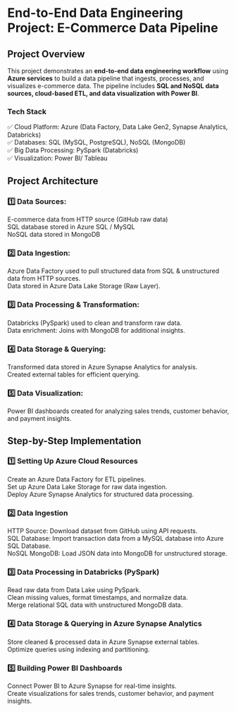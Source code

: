 # End-to-End Data Engineering Project: E-Commerce Data Pipeline

## Project Overview
This project demonstrates an **end-to-end data engineering workflow** using **Azure services** to build a data pipeline that ingests, processes, and visualizes e-commerce data. The pipeline includes **SQL and NoSQL data sources, cloud-based ETL, and data visualization with Power BI**.

### Tech Stack
✅ Cloud Platform: Azure (Data Factory, Data Lake Gen2, Synapse Analytics, Databricks)\
✅ Databases: SQL (MySQL, PostgreSQL), NoSQL (MongoDB)\
✅ Big Data Processing: PySpark (Databricks)\
✅ Visualization: Power BI/ Tableau

## Project Architecture

### 1️⃣ Data Sources:
E-commerce data from HTTP source (GitHub raw data)\
SQL database stored in Azure SQL / MySQL\
NoSQL data stored in MongoDB

### 2️⃣ Data Ingestion:
Azure Data Factory used to pull structured data from SQL & unstructured data from HTTP sources.\
Data stored in Azure Data Lake Storage (Raw Layer).

### 3️⃣ Data Processing & Transformation:
Databricks (PySpark) used to clean and transform raw data.\
Data enrichment: Joins with MongoDB for additional insights.

### 4️⃣ Data Storage & Querying:
Transformed data stored in Azure Synapse Analytics for analysis.\
Created external tables for efficient querying.

### 5️⃣ Data Visualization:
Power BI dashboards created for analyzing sales trends, customer behavior, and payment insights.

## Step-by-Step Implementation

### 1️⃣ Setting Up Azure Cloud Resources
Create an Azure Data Factory for ETL pipelines.\
Set up Azure Data Lake Storage for raw data ingestion.\
Deploy Azure Synapse Analytics for structured data processing.

### 2️⃣ Data Ingestion
HTTP Source: Download dataset from GitHub using API requests.\
SQL Database: Import transaction data from a MySQL database into Azure SQL Database.\
NoSQL MongoDB: Load JSON data into MongoDB for unstructured storage.

### 3️⃣ Data Processing in Databricks (PySpark)
Read raw data from Data Lake using PySpark.\
Clean missing values, format timestamps, and normalize data.\
Merge relational SQL data with unstructured MongoDB data.

### 4️⃣ Data Storage & Querying in Azure Synapse Analytics
Store cleaned & processed data in Azure Synapse external tables.\
Optimize queries using indexing and partitioning.

### 5️⃣ Building Power BI Dashboards
Connect Power BI to Azure Synapse for real-time insights.\
Create visualizations for sales trends, customer behavior, and payment insights.

